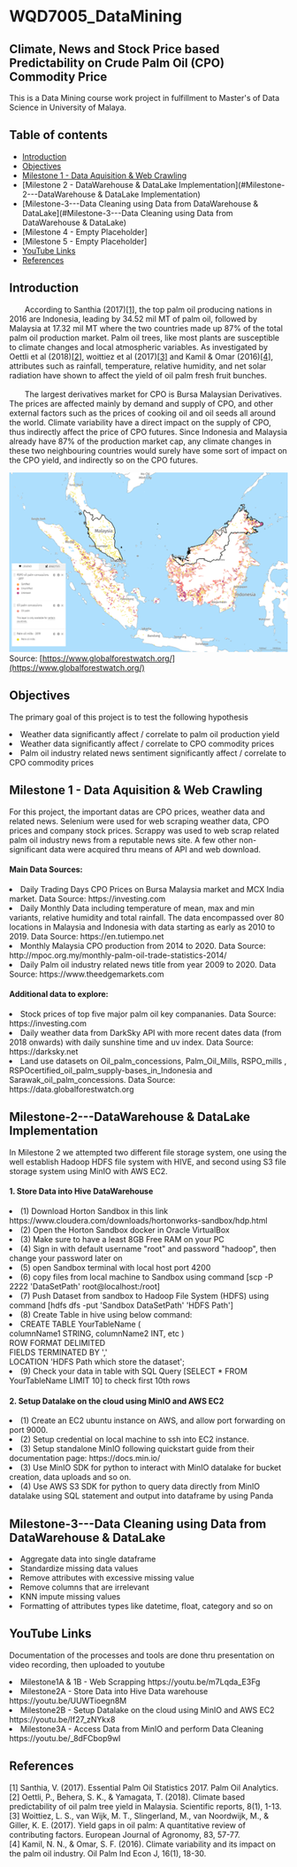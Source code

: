 # WQD7005_DataMining 
## Climate, News and Stock Price based Predictability on Crude Palm Oil (CPO) Commodity Price

This is a Data Mining course work project in fulfillment to Master's of Data Science in University of Malaya. 

## Table of contents
* [Introduction](#Introduction)
* [Objectives](#Objectives)
* [Milestone 1 - Data Aquisition & Web Crawling](#Milestone-1---Data-Aquisition-&-Web-Crawling)
* [Milestone 2 - DataWarehouse & DataLake Implementation](#Milestone-2---DataWarehouse & DataLake Implementation)
* [Milestone-3---Data Cleaning using Data from DataWarehouse & DataLake](#Milestone-3---Data Cleaning using Data from DataWarehouse & DataLake)
* [Milestone 4 - Empty Placeholder]
* [Milestone 5 - Empty Placeholder]
* [YouTube Links](#YouTube-Links)
* [References](#References)


## Introduction

&emsp;&emsp;According to Santhia (2017)[[1]](#1), the top palm oil producing nations in 2016  are Indonesia, leading by 34.52 mil MT of palm oil, followed by Malaysia at 17.32 mil MT where the two countries made up 87% of the total palm oil production market. Palm oil trees, like most plants are susceptible to climate changes and local atmospheric variables. As investigated by Oettli et al (2018)[[2]](#2), woittiez et al (2017)[[3]](#3) and Kamil & Omar (2016)[[4]](#4), attributes such as rainfall, temperature, relative humidity, and net solar radiation have shown to affect the yield of oil palm fresh fruit bunches. 
<br><br>
&emsp;&emsp;The largest derivatives market for CPO is Bursa Malaysian Derivatives. The prices are affected mainly by demand and supply of CPO, and other external factors such as the prices of cooking oil and oil seeds all around the world. Climate variability have a direct impact on the supply of CPO, thus indirectly affect the price of CPO futures. Since Indonesia and Malaysia already have 87% of the production market cap, any climate changes in these two neighbouring countries would surely have some sort of impact on the CPO yield, and indirectly so on the CPO futures. 

![OilPalmPlantationMap](https://raw.githubusercontent.com/oryzalee8871/WQD7005_DataMining/master/A_Raw_Data/GlobalForestWatchDataset/Map/PalmOilPlantationMap.PNG)
Source: [https://www.globalforestwatch.org/](https://www.globalforestwatch.org/)

## Objectives
The primary goal of this project is to test the following hypothesis
<li> Weather data significantly affect / correlate to palm oil production yield
<li> Weather data significantly affect / correlate to CPO commodity prices
<li> Palm oil industry related news sentiment significantly affect / correlate to CPO commodity prices


## Milestone 1 - Data Aquisition & Web Crawling
For this project, the important datas are CPO prices, weather data and related news. Selenium were used for web scraping weather data, CPO prices and company stock prices. Scrappy was used to web scrap related palm oil industry news from a reputable news site. A few other non-significant data were acquired thru means of API and web download.

#### Main Data Sources:
<li> Daily Trading Days CPO Prices on Bursa Malaysia market and MCX India market. Data Source: https://investing.com
<li> Daily Monthly Data including temperature of mean, max and min variants, relative humidity and total rainfall. The data encompassed over 80 locations in Malaysia and Indonesia with data starting as early as 2010 to 2019. Data Source: https://en.tutiempo.net
<li> Monthly Malaysia CPO production from 2014 to 2020. Data Source: http://mpoc.org.my/monthly-palm-oil-trade-statistics-2014/
<li> Daily Palm oil industry related news title from year 2009 to 2020. Data Source: https://www.theedgemarkets.com

#### Additional data to explore:
<li> Stock prices of top five major palm oil key compananies. Data Source: https://investing.com
<li> Daily weather data from DarkSky API with more recent dates data (from 2018 onwards) with daily sunshine time and uv index. Data Source: https://darksky.net
<li> Land use datasets on Oil_palm_concessions, Palm_Oil_Mills, RSPO_mills , RSPOcertified_oil_palm_supply-bases_in_Indonesia and Sarawak_oil_palm_concessions. Data Source: https://data.globalforestwatch.org
    
## Milestone-2---DataWarehouse & DataLake Implementation
In Milestone 2 we attempted two different file storage system, one using the well establish Hadoop HDFS file system with HIVE, and second using S3 file storage system using MinIO with AWS EC2.

#### 1. Store Data into Hive DataWarehouse
<li>(1) Download Horton Sandbox in this link https://www.cloudera.com/downloads/hortonworks-sandbox/hdp.html</li>
<li>(2) Open the Horton Sandbox docker in Oracle VirtualBox</li>
<li>(3) Make sure to have a least 8GB Free RAM on your PC</li>
<li>(4) Sign in with default username "root" and password "hadoop", then change your password later on</li>
<li>(5) open Sandbox terminal with local host port 4200</li>
<li>(6) copy files from local machine to Sandbox using command [scp -P 2222 'DataSetPath' root@localhost:/root]</li>
<li>(7) Push Dataset from sandbox to Hadoop File System (HDFS) using command [hdfs dfs -put 'Sandbox DataSetPath' 'HDFS Path']</li>
<li>(8) Create Table in hive using below command:</li>
<li>   CREATE TABLE YourTableName (
<br>   columnName1 STRING, columnName2 INT, etc ) 
<br>   ROW FORMAT DELIMITED 
<br>   FIELDS TERMINATED BY ','
<br>   LOCATION 'HDFS Path which store the dataset';</li>
<li>(9) Check your data in table with SQL Query [SELECT * FROM YourTableName LIMIT 10] to check first 10th rows</li>


#### 2. Setup Datalake on the cloud using MinIO and AWS EC2
<li>(1) Create an EC2 ubuntu instance on AWS, and allow port forwarding on port 9000.</li>
<li>(2) Setup credential on local machine to ssh into EC2 instance.</li>
<li>(3) Setup standalone MinIO following quickstart guide from their documentation page: https://docs.min.io/</li>
<li>(3) Use MinIO SDK for python to interact with MinIO datalake for bucket creation, data uploads and so on.</li>
<li>(4) Use AWS S3 SDK for python to query data directly from MinIO datalake using SQL statement and output into dataframe by using Panda</li>
    
## Milestone-3---Data Cleaning using Data from DataWarehouse & DataLake
<li> Aggregate data into single dataframe
<li> Standardize missing data values
<li> Remove attributes with excessive missing value 
<li> Remove columns that are irrelevant
<li> KNN impute missing values
<li> Formatting of attributes types like datetime, float, category and so on
    
    
## YouTube Links
Documentation of the processes and tools are done thru presentation on video recording, then uploaded to youtube
<li> Milestone1A & 1B - Web Scrapping https://youtu.be/m7Lqda_E3Fg</li>
<li> Milestone2A - Store Data into Hive Data warehouse  https://youtu.be/UUWTioegn8M</li>
<li> Milestone2B - Setup Datalake on the cloud using MinIO and AWS EC2  https://youtu.be/If27_zNYkx8</li>
<li> Milestone3A - Access Data from MinIO and perform Data Cleaning https://youtu.be/_8dFCbop9wI</li>
    
## References 
<a id="1">[1]</a> 
Santhia, V. (2017). Essential Palm Oil Statistics 2017. Palm Oil Analytics.
<br>
<a id="2">[2]</a> 
Oettli, P., Behera, S. K., & Yamagata, T. (2018). Climate based predictability of oil palm tree yield in Malaysia. Scientific reports, 8(1), 1-13.
<br>
<a id="3">[3]</a> 
Woittiez, L. S., van Wijk, M. T., Slingerland, M., van Noordwijk, M., & Giller, K. E. (2017). Yield gaps in oil palm: A quantitative review of contributing factors. European Journal of Agronomy, 83, 57-77.
<br>
<a id="4">[4]</a> 
Kamil, N. N., & Omar, S. F. (2016). Climate variability and its impact on the palm oil industry. Oil Palm Ind Econ J, 16(1), 18-30. 

 
